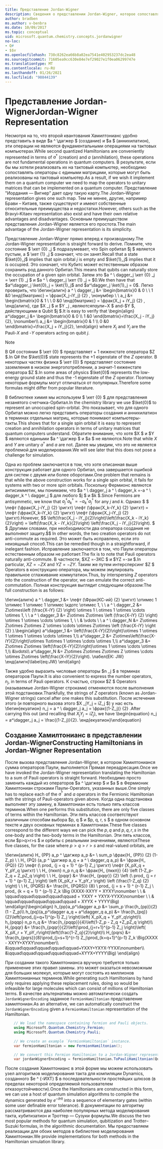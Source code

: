 ```yaml
---
title: Представление Jordan-Wigner
description: Сведения о представлении Jordan-Wigner, которое сопоставляет операторы Хамилтониан с едиными матрицами, которые более легко реализовать на тактовой системе.
author: bradben
ms.author: v-benbra
ms.date: 10/09/2017
ms.topic: conceptual
uid: microsoft.quantum.chemistry.concepts.jordanwigner
no-loc:
- Q#
- $$v
ms.openlocfilehash: 738c8262ea66b8a02ea7541e402953237dc2ea48
ms.sourcegitcommit: 71605ea9cc630e84e7ef29027e1f0ea06299747e
ms.translationtype: MT
ms.contentlocale: ru-RU
ms.lasthandoff: 01/26/2021
ms.locfileid: "98844139"
---
```

# <a name="jordan-wigner-representation"></a><span data-ttu-id="3190d-103">Представление Jordan-Wigner</span><span class="sxs-lookup"><span data-stu-id="3190d-103">Jordan-Wigner Representation</span></span>

<span data-ttu-id="3190d-104">Несмотря на то, что второй квантования Хамилтонианс удобно представить в виде $a ^ \дагжер $ (создание) и $a $ (аннихилатион), эти операции не являются фундаментальными операциями на тактовых компьютерах.</span><span class="sxs-lookup"><span data-stu-id="3190d-104">While second quantized Hamiltonians are conveniently represented in terms of $a^\dagger$ (creation) and $a$ (annihilation), these operations are not fundamental operations in quantum computers.</span></span>
<span data-ttu-id="3190d-105">В результате, если бы мы хотели реализовать их на тактовый компьютер, необходимо сопоставлять операторы с едиными матрицами, которые могут быть реализованы на тактовый компьютер.</span><span class="sxs-lookup"><span data-stu-id="3190d-105">As a result, if we wish it implement them on a quantum computer we need to map the operators to unitary matrices that can be implemented on a quantum computer.</span></span>
<span data-ttu-id="3190d-106">Представление "Иордания — Вигнер" дает одну такую карту.</span><span class="sxs-lookup"><span data-stu-id="3190d-106">The Jordan–Wigner representation gives one such map.</span></span>
<span data-ttu-id="3190d-107">Тем не менее, другие, например Брави – Китаев, также существуют и имеют собственные относительные преимущества и недостатки.</span><span class="sxs-lookup"><span data-stu-id="3190d-107">However, others such as the Bravyi–Kitaev representation also exist and have their own relative advantages and disadvantages.</span></span>
<span data-ttu-id="3190d-108">Основным преимуществом представления Jordan-Wigner является его простота.</span><span class="sxs-lookup"><span data-stu-id="3190d-108">The main advantage of the Jordan-Wigner representation is its simplicity.</span></span>

<span data-ttu-id="3190d-109">Представление Jordan-Wigner прямо вперед к производному.</span><span class="sxs-lookup"><span data-stu-id="3190d-109">The Jordan-Wigner representation is straight forward to derive.</span></span>
<span data-ttu-id="3190d-110">Помните, что состояние $ \кет {0} _j $ подразумевает, что Spin орбитал $j $ является пустым, а $ \кет {1} _j $ означает, что он занят.</span><span class="sxs-lookup"><span data-stu-id="3190d-110">Recall that a state $\ket{0}_j$ implies that spin orbital $j$ is empty and $\ket{1}_j$ implies that it is occupied.</span></span>
<span data-ttu-id="3190d-111">Это означает, что Кубитс может естественным образом сохранить род данного Орбитал.</span><span class="sxs-lookup"><span data-stu-id="3190d-111">This means that qubits can naturally store the occupation of a given spin orbital.</span></span>
<span data-ttu-id="3190d-112">Затем это $a ^ \ dagger_j \кет {0} _j = \кет {1} _j $ и $a ^ \ dagger_j \кет {1} _j = $0.</span><span class="sxs-lookup"><span data-stu-id="3190d-112">We then have that $a^\dagger_j \ket{0}_j = \ket{1}_j$ and $a^\dagger_j \ket{1}_j = 0$.</span></span>
<span data-ttu-id="3190d-113">Легко проверить, что \бегин{алигн} a ^ \ dagger_j &= \begin{bmatrix}0 & 0 \\ \ 1 &0 \енд{бматрикс} = \фрак{X_j-iY_j} {2} , \нонумбер \\ \\ a_j &= \begin{bmatrix}0 & 1 \\ \ 0 &0 \енд{бматрикс} = \фрак{X_j + iY_j} {2} , \енд{алигн}, где $X _j $ и $Y _j $, являются паули-$X $ and-$Y $, действующими в Qubit $j $.</span><span class="sxs-lookup"><span data-stu-id="3190d-113">It is easy to verify that \begin{align} a^\dagger_j &= \begin{bmatrix}0 & 0 \\\ 1 &0 \end{bmatrix}=\frac{X_j - iY_j}{2}, \nonumber\\\\ a_j &= \begin{bmatrix}0 & 1 \\\ 0 &0 \end{bmatrix}=\frac{X_j + iY_j}{2}, \end{align} where $X_j$ and $Y_j$ are the Pauli-$X$ and -$Y$ operators acting on qubit $j$.</span></span>

>[!NOTE]
> <span data-ttu-id="3190d-114">В Q# состоянии $ \кет {0} $ представляет + 1 еиженстате оператора $Z $.</span><span class="sxs-lookup"><span data-stu-id="3190d-114">In Q# the $\ket{0}$ state represents the +1 eigenstate of the $Z$ operator.</span></span> <span data-ttu-id="3190d-115">В некоторых частях физика $ \кет {0} $ представляет состояние заземления в низком энергопотреблении, а значит-1 еиженстате оператора $Z $.</span><span class="sxs-lookup"><span data-stu-id="3190d-115">In some areas of physics $\ket{0}$ represents the low-energy ground state and thus the -1 eigenstate of the $Z$ operator.</span></span> <span data-ttu-id="3190d-116">Поэтому некоторые формулы могут отличаться от популярных.</span><span class="sxs-lookup"><span data-stu-id="3190d-116">Therefore some formulas might differ from popular literature.</span></span>

<span data-ttu-id="3190d-117">В библиотеке химия мы используем $ \кет {0} $ для представления незанятого счетчика-Орбитал.</span><span class="sxs-lookup"><span data-stu-id="3190d-117">In the chemistry library we use $\ket{0}$ to represent an unoccupied spin-orbital.</span></span>
<span data-ttu-id="3190d-118">Это показывает, что для одного Орбитал можно легко представить операторы создания и аннихилатион в терминах отдельных матриц, которые понимают компьютеры-такты.</span><span class="sxs-lookup"><span data-stu-id="3190d-118">This shows that for a single spin orbital it is easy to represent creation and annihilation operators in terms of unitary matrices that quantum computers understand.</span></span>
<span data-ttu-id="3190d-119">Обратите внимание, что хотя $X $ и $Y $ являются едиными $a ^ \дагжер $ и $a $ не являются.</span><span class="sxs-lookup"><span data-stu-id="3190d-119">Note that while $X$ and $Y$ are unitary $a^\dagger$ and $a$ are not.</span></span>
<span data-ttu-id="3190d-120">Далее мы увидим, что это не является проблемой для моделирования.</span><span class="sxs-lookup"><span data-stu-id="3190d-120">We will see later that this does not pose a challenge for simulation.</span></span>

<span data-ttu-id="3190d-121">Одна из проблем заключается в том, что хотя описанная выше конструкция работает для одного Орбитал, она завершается ошибкой для систем с двумя или более оборотами.</span><span class="sxs-lookup"><span data-stu-id="3190d-121">One problem that remains is that while the above construction works for a single spin orbital, it fails for systems with two or more spin orbitals.</span></span>
<span data-ttu-id="3190d-122">Поскольку Фермионс являются антисимметик, мы понимаем, что $a ^ \ dagger_j a ^ \ dagger_k =-a ^ \ dagger_k ^ \ dagger_j $ для любого $j $ и $k $.</span><span class="sxs-lookup"><span data-stu-id="3190d-122">Since Fermions are antisymmetic, we know that $a^\dagger_j a^\dagger_k = - a^\dagger_k a^\dagger_j$ for any $j$ and $k$.</span></span>
<span data-ttu-id="3190d-123">Однако $ $ \лефт (\фрак{X_j-iY_j} {2} \ригхт) \лефт (\фрак{X_k-iY_k} {2} \ригхт) = \лефт (\фрак{X_k-iY_k} {2} \ригхт) \лефт (\фрак{X_j-iY_j} {2} \ригхт).</span><span class="sxs-lookup"><span data-stu-id="3190d-123">However, $$ \left(\frac{X_j - iY_j}{2}\right)\left(\frac{X_k - iY_k}{2}\right) = \left(\frac{X_k - iY_k}{2}\right) \left(\frac{X_j - iY_j}{2}\right).</span></span>
<span data-ttu-id="3190d-124">$ $ Другими словами, при необходимости два оператора создания не выполняют защиту.</span><span class="sxs-lookup"><span data-stu-id="3190d-124">$$ In other words, the two creation operators do not anti-commute as required.</span></span>
<span data-ttu-id="3190d-125">Это может быть исправлено, если это неизящный способ.</span><span class="sxs-lookup"><span data-stu-id="3190d-125">This can be remedied though in a straightforward, if inelegant fashion.</span></span>
<span data-ttu-id="3190d-126">Исправление заключается в том, что Паули операторы естественным образом не работает.</span><span class="sxs-lookup"><span data-stu-id="3190d-126">The fix is to note that Pauli operators naturally anti-commute.</span></span>
<span data-ttu-id="3190d-127">В частности, $XZ =-ЗКС $ и $YZ =-зи $.</span><span class="sxs-lookup"><span data-stu-id="3190d-127">In particular, $XZ = -ZX$ and $YZ=-ZY$.</span></span>
<span data-ttu-id="3190d-128">Таким же путем интерсперсинг $Z $ Operators в конструкцию оператора, мы можем эмулировать правильное сглаживание коммутатион.</span><span class="sxs-lookup"><span data-stu-id="3190d-128">Thus, by interspersing $Z$ operators into the construction of the operator, we can emulate the correct anti-commutation.</span></span>
<span data-ttu-id="3190d-129">Полная конструкция выглядит следующим образом:</span><span class="sxs-lookup"><span data-stu-id="3190d-129">The full construction is as follows:</span></span> 

<span data-ttu-id="3190d-130">\бегин{алигн} a ^ \ dagger_1 &= \лефт (\Фрак{КС-ий} {2} \ригхт) \отимес 1 \отимес 1 \отимес 1 \отимес \кдотс \отимес 1, \\ \\ a ^ \ dagger_2 &= Z\otimes\left (\frac{X-iY} {2} \right) \otimes 1 \ otimes 1 \otimes \cdots \otimes 1, \\ \\ а ^ \ dagger_3 &= Z\otimes Z\otimes \left (\frac{X-iY} {2} \right) \otimes 1 \otimes \cdots \otimes 1, \\ \\ & \vdots \\ \\ a ^ \ dagger_N &= Z\otimes Z\otimes Z\otimes Z \otimes \cdots \otimes Z\otimes \left (\frac{X-iY} \right {2} ).</span><span class="sxs-lookup"><span data-stu-id="3190d-130">\begin{align} a^\dagger_1 &= \left(\frac{X-iY}{2}\right)\otimes 1 \otimes 1 \otimes 1 \otimes \cdots \otimes 1,\\\\ a^\dagger_2 &= Z\otimes\left(\frac{X-iY}{2}\right)\otimes 1\otimes 1 \otimes \cdots \otimes 1,\\\\ a^\dagger_3 &= Z\otimes Z\otimes \left(\frac{X-iY}{2}\right)\otimes 1 \otimes \cdots \otimes 1,\\\\ &\vdots\\\\ a^\dagger_N &= Z\otimes Z\otimes Z\otimes Z \otimes \cdots \otimes Z\otimes \left(\frac{X-iY}{2}\right).</span></span> <span data-ttu-id="3190d-131">\лабел{ЕК: JW} \енд{алигн}</span><span class="sxs-lookup"><span data-stu-id="3190d-131">\label{eq:JW} \end{align}</span></span>

<span data-ttu-id="3190d-132">Также удобно выразить числовые операторы $n _j $ в терминах операторов Паули.</span><span class="sxs-lookup"><span data-stu-id="3190d-132">It is also convenient to express the number operators, $n_j$, in terms of Pauli operators.</span></span>
<span data-ttu-id="3190d-133">К счастью, строки $Z $ Operators (называемые Jordan-Wigner строками) отменяются после выполнения этой подстановки.</span><span class="sxs-lookup"><span data-stu-id="3190d-133">Thankfully, the strings of $Z$ operators (known as Jordan-Wigner strings) cancel after one makes this substitution.</span></span>
<span data-ttu-id="3190d-134">После истечения этого (и повторного вызова этого $X _jY_j = iZ_j $) у нас есть \бегин{екуатион} n_j = a ^ \ dagger_j a_j = \фрак{(1-Z_j)} {2} .</span><span class="sxs-lookup"><span data-stu-id="3190d-134">After carrying this out (and recalling that $X_jY_j=iZ_j$), we have \begin{equation} n_j = a^\dagger_j a_j = \frac{(1-Z_j)}{2}.</span></span>
<span data-ttu-id="3190d-135">\енд{екуатион}</span><span class="sxs-lookup"><span data-stu-id="3190d-135">\end{equation}</span></span>


## <a name="constructing-hamiltonians-in-jordan-wigner-representation"></a><span data-ttu-id="3190d-136">Создание Хамилтонианс в представлении Jordan-Wigner</span><span class="sxs-lookup"><span data-stu-id="3190d-136">Constructing Hamiltonians in Jordan-Wigner Representation</span></span>

<span data-ttu-id="3190d-137">После вызова представления Jordan-Wigner, в котором Хамилтонианся сумма операторов Паули, выполняется Прямая переадресация.</span><span class="sxs-lookup"><span data-stu-id="3190d-137">Once we have invoked the Jordan-Wigner representation translating the Hamiltonian to a sum of Pauli operators is straight forward.</span></span>
<span data-ttu-id="3190d-138">Необходимо просто заменить каждый из операторов $a ^ \дагжер $ и $a $ в Фермионик Хамилтониан строками Паули-Operators, указанных выше.</span><span class="sxs-lookup"><span data-stu-id="3190d-138">One simply has to replace each of the $a^\dagger$ and $a$ operators in the Fermionic Hamiltonian with the strings of Pauli-operators given above.</span></span>
<span data-ttu-id="3190d-139">Когда одна подстановка выполняет эту замену, в Хамилтониан есть только пять классов терминов.</span><span class="sxs-lookup"><span data-stu-id="3190d-139">When one performs this substitution, there are only five classes of terms within the Hamiltonian.</span></span>
<span data-ttu-id="3190d-140">Эти пять классов соответствуют различным способам выбора $p, q $ и $p, q, r, s $ в одном основном тексте и двух основных терминах в Хамилтониан.</span><span class="sxs-lookup"><span data-stu-id="3190d-140">These five classes correspond to the different ways we can pick the $p,q$ and $p,q,r,s$ in the one-body and the two-body terms in the Hamiltonian.</span></span>
<span data-ttu-id="3190d-141">Эти пять классов, если $p>q>r>s $ и орбиты с реальными значениями, являются</span><span class="sxs-lookup"><span data-stu-id="3190d-141">These five classes, for the case where $p>q>r>s$ and real-valued orbitals, are</span></span>

<span data-ttu-id="3190d-142">\бегин{алигн} H_ {PP} a_p ^ \дагжер a_p &= \ sum_p \фрак{H_ {PP}} {2} (1-Z_p) \\ \\ H_ {PQ} (a_p ^ \дагжер a_q + a ^ \ dagger_q a_p) &= \фрак{H_ {PQ}} {2} \лефт (\ prod_ {j = q + 1} ^ {p-1} Z_j \ригхт) \лефт (X_pX_q + Y_pY_q \ригхт) \\ \\ H_ {пккп} n_p n_q &= \фрак{H_ {пккп}} {4} \left (1-Z_p-Z_q + Z_pZ_q \right) \\ \\ H_ {pqqr} &= \frac{H_ {pqqr}} {2} \left (\ prod_ {j = r + 1} ^ {p-1} Z_j \right) \left (X_pX_r + Y_pY_r \right) \left (\frac{1-Z_q} {2} \right) \\ \\ H_ {PQRS} &= \frac{H_ {PQRS}} {8} \ prod_ {j = s + 1} ^ {r-1} Z_j \ prod_ {k = q + 1} ^ {p-1} Z_k \Big (XXXX-XXYY + XYXY\nonumber \\ \\ & \qquad\qquad\qquad\qquad\qquad + YXXY + YXYX-YYXX\nonumber \\ \\ & \qquad\qquad\qquad\qquad\qquad + XYYX + YYYY\Big) \end{align}</span><span class="sxs-lookup"><span data-stu-id="3190d-142">\begin{align} h_{pp}a_p^\dagger a_p &= \sum_p \frac{h_{pp}}{2}(1 - Z_p)\\\\ h_{pq}(a_p^\dagger a_q + a^\dagger_q a_p) &= \frac{h_{pq}}{2}\left(\prod_{j=q+1}^{p-1} Z_j \right)\left( X_pX_q + Y_pY_q\right)\\\\ h_{pqqp} n_p n_q &=  \frac{h_{pqqp}}{4}\left(1-Z_p - Z_q +Z_pZ_q \right)\\\\ H_{pqqr} &= \frac{h_{pqqr}}{2}\left(\prod_{j=r+1}^{p-1} Z_j \right)\left( X_pX_r + Y_pY_r\right)\left(\frac{1-Z_q}{2}\right)\\\\ H_{pqrs} &= \frac{h_{pqrs}}{8}\prod_{j=s+1}^{r-1} Z_j\prod_{k=q+1}^{p-1} Z_k \Big(XXXX - XXYY+XYXY\nonumber\\\\ &\qquad\qquad\qquad\qquad\qquad+YXXY+YXYX-YYXX\nonumber\\\\ &\qquad\qquad\qquad\qquad\qquad+XYYX+YYYY\Big) \end{align}</span></span>

<span data-ttu-id="3190d-143">При создании такого Хамилтонианса вручную требуется только применение этих правил замены. это может оказаться невозможным для больших молекул, которые могут состоять из миллионов Хамилтонианных терминов.</span><span class="sxs-lookup"><span data-stu-id="3190d-143">While generating such Hamiltonians by hand only requires applying these replacement rules, doing so would be infeasible for large molecules which can consist of millions of Hamiltonian terms.</span></span>
<span data-ttu-id="3190d-144">В качестве альтернативы можно автоматически создать `JordanWignerEncoding` заданное `FermionHamiltonian` представление хамилтониан.</span><span class="sxs-lookup"><span data-stu-id="3190d-144">As an alternative, we can automatically construct the `JordanWignerEncoding` given a `FermionHamiltonian` representation of the Hamiltonian.</span></span>

```csharp
    // We load the namespace containing fermion and Pauli objects. 
    using Microsoft.Quantum.Chemistry.Fermion;
    using Microsoft.Quantum.Chemistry.Pauli;
    
    // We create an example `FermionHamiltonian` instance.
    var fermionHamiltonian = new FermionHamiltonian();

    // We convert this Fermion Hamiltonian to a Jordan-Wigner representation.
    var jordanWignerEncoding = fermionHamiltonian.ToPauliHamiltonian(QubitEncoding.JordanWigner);
```

<span data-ttu-id="3190d-145">После создания Хамилтонианс в этой форме мы можем использовать узел алгоритмов моделирования такта для компиляции Dynamics, созданного $e ^ {-ИХТ} $ в последовательности простейших шлюзов (в пределах некоторой определяемой пользователем отказоустойчивости).</span><span class="sxs-lookup"><span data-stu-id="3190d-145">Once the Hamiltonians are constructed in this form, we can use a host of quantum simulation algorithms to compile the dynamics generated by $e^{-iHt}$ into a sequence of elementary gates (within some user definable error tolerance).</span></span>
<span data-ttu-id="3190d-146">В документации по алгоритму рассматриваются два наиболее популярных метода моделирования такта, кубитизатион и Троттер — Сузуки формулы.</span><span class="sxs-lookup"><span data-stu-id="3190d-146">We discuss the two most popular methods for quantum simulation, qubitization and Trotter–Suzuki formulas, in the algorithmic documentation.</span></span> <span data-ttu-id="3190d-147">Мы предоставляем реализации для обоих методов в библиотеке моделирования Хамилтониан.</span><span class="sxs-lookup"><span data-stu-id="3190d-147">We provide implementations for both methods in the Hamiltonian simulation library.</span></span>
